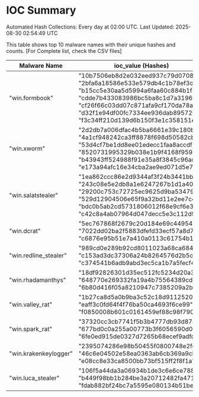 # IOC Summary

Automated Hash Collections: Every day at 02:00 UTC. Last Updated: 2025-08-30 02:54:49 UTC

This table shows top 10 malware names with their unique hashes and counts. [For Complete list, check the CSV files]

| Malware Name | ioc_value (Hashes) | Count |
|--------------|--------------------|-------|
|  "win.formbook" |  "10b7506eb8d2e032eed937c79d0708cf"<br> "2bfa6a18586e533e579db4c1b78ef3c1"<br> "b15cc5e30aa5d5994a6faa60c884b1f5"<br> "cdde7b433083986bc5ba8c1d7a319693"<br> "cf26f66c03dd07c871afa9cf170da78a"<br> "d32f1e94df00fc7334ee936dab895720"<br> "f3c34ff210d139d6b150f3e1c358151e" | 7 |
|  "win.xworm" |  "2d2db7a006dfac4b5ba6661e39c180b3"<br> "4a1cf948242ca3ff8878f698d50582cb"<br> "53d4cf7be1dd8ee01edecc1faa8accdf"<br> "8520731995329b038e1b9f4168f9596c"<br> "b43943ff524988f91e35a8f3845c96ad"<br> "e173a94afc16e34cba2ae9ed071d5e78" | 6 |
|  "win.salatstealer" |  "1ea862ccc86e2d9344af3f24b3441bba"<br> "243c08e5e2db8a1e6247267b1d1a40bf"<br> "29200c753c72725ec9625d9ba5347978"<br> "529d12904506e65f9a32bd11e2ee7c48"<br> "bdc0b5ab2cd5731806012f68e9cf6e3e"<br> "c42c8a4ab07964d047decc5e3c112d96" | 6 |
|  "win.dcrat" |  "5ec767868f2679c20d184e69c449548d"<br> "7022dd02ba2f5883dfefd33ecf57a8d7"<br> "c6876e95b51e7a410a0113c61754b164" | 3 |
|  "win.redline_stealer" |  "989cd0e289b92cd8011023a68ca684b9"<br> "c153ad3dc37306a24b8264576d2b5c0a"<br> "c374541b6adb9abd3ec5ca1b7a5fecf4" | 3 |
|  "win.rhadamanthys" |  "18df92826301d35ec512fc5234d20a33"<br> "648770e269332fa19a4b75564389cd96"<br> "6b80d416f05a8210947c7385209a2b12" | 3 |
|  "win.valley_rat" |  "1b27ca8d5a0b9ba3c52c18d9112520cf"<br> "eaff3c0fd64f4f76ba50ca4693f6ce99"<br> "f0850008b601c0161459ef88c98f790d" | 3 |
|  "win.spark_rat" |  "37320cc3cb7741f5b3b4777db93d87c5"<br> "677bd0c0a255a00773b3f6056590d05a"<br> "6fe0ed915de0327d7265b68ecef9adfd" | 3 |
|  "win.krakenkeylogger" |  "2395074286e98b50455f0800748e2fdb"<br> "46c6e04502e58ea0363ab6cb369a9cbf"<br> "e08cc8e33ca8500bb73bf515ff2f8f1a" | 3 |
|  "win.luca_stealer" |  "106f5a44da3a06934b1de3c6e6ce788a"<br> "b449f98bb1b284be3a20712482fa4716"<br> "fdab882bf24bc7a5595e080134b51be3" | 3 |